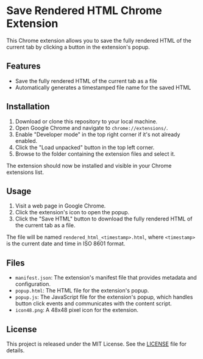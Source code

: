 Save Rendered HTML Chrome Extension
===================================

This Chrome extension allows you to save the fully rendered HTML of the current tab by clicking a button in the extension's popup.

Features
--------

*   Save the fully rendered HTML of the current tab as a file
*   Automatically generates a timestamped file name for the saved HTML

Installation
------------

1.  Download or clone this repository to your local machine.
2.  Open Google Chrome and navigate to `chrome://extensions/`.
3.  Enable "Developer mode" in the top right corner if it's not already enabled.
4.  Click the "Load unpacked" button in the top left corner.
5.  Browse to the folder containing the extension files and select it.

The extension should now be installed and visible in your Chrome extensions list.

Usage
-----

1.  Visit a web page in Google Chrome.
2.  Click the extension's icon to open the popup.
3.  Click the "Save HTML" button to download the fully rendered HTML of the current tab as a file.

The file will be named `rendered_html_<timestamp>.html`, where `<timestamp>` is the current date and time in ISO 8601 format.

Files
-----

*   `manifest.json`: The extension's manifest file that provides metadata and configuration.
*   `popup.html`: The HTML file for the extension's popup.
*   `popup.js`: The JavaScript file for the extension's popup, which handles button click events and communicates with the content script.
*   `icon48.png`: A 48x48 pixel icon for the extension.

License
-------

This project is released under the MIT License. See the [LICENSE](LICENSE) file for details.